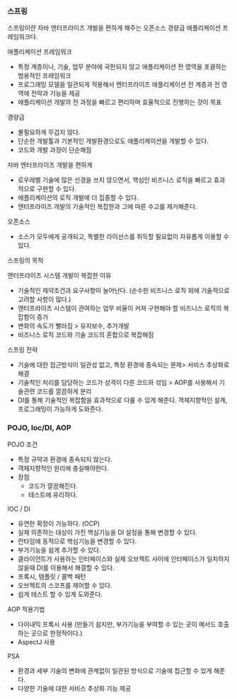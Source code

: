 ### 스프링

스프링이란 자바 엔터프라이즈 개발을 편하게 해주는 오픈소스 경량급 애플리케이션 프레임워크다.

애플리케이션 프레임워크 
- 특정 계층이나, 기술, 업무 분야에 국한되지 않고 애플리케이션 전 영역을 포괄하는 범용적인 프레임워크
- 프로그래밍 모델을 일관되게 적용해서 엔터프라이즈 애플리케이션 전 계층과 전 영역에 전략과 기능을 제공
- 애플리케이션 개발의 전 과정을 빠르고 편리하며 효율적으로 진행하는 것이 목표

경량급
- 불필요하게 무겁지 않다.
- 단순한 개발툴과 기본적인 개발환경으로도 애플리케이션을 개발할 수 있다.
- 코드와 개발 과정이 단순해짐 

자바 엔터프라이즈 개발을 편하게
- 로우레벨 기술에 많은 신경을 쓰지 않으면서, 핵심인 비즈니스 로직을 빠르고 효과적으로 구현할 수 있다.
- 애플리케이션의 로직 개발에 더 집중할 수 있다.  
- 엔터프라이즈 개발의 기술적인 복잡한과 그에 따른 수고를 제거해준다.

오픈소스
- 소스가 모두에게 공개되고, 특별한 라이선스를 취득할 필요없이 자유롭게 이용할 수 있다.

스프링의 목적

엔터프라이즈 시스템 개발이 복잡한 이유
- 기술적인 제약조건과 요구사항이 늘어난다. (순수한 비즈니스 로직 외에 기술적으로 고려할 사항이 많다.)
- 엔터프라이즈 시스템이 관여하는 업무 비율이 커져 구현해야 할 비즈니스 로직의 복잡함이 증가 
- 변화의 속도가 빨라짐 > 유지보수, 추가개발
- 비즈니스 로직 코드와 기술 코드의 혼합으로 복잡해짐

스프링 전략
- 기술에 대한 접근방식이 일관성 없고, 특정 환경에 종속되는 문제> 서비스 추상화로 해결
- 기술적인 처리를 담당하는 코드가 성격이 다른 코드와 섞임 > AOP를 사용해서 기술관련 코드를 깔끔하게 분리
- DI를 통해 기술적인 복잡함을 효과적으로 다룰 수 있게 해준다. 객체지향적인 설계, 프로그래밍이 가능하게 도와준다.


### POJO, Ioc/DI, AOP

POJO 조건
- 특정 규약과 환경에 종속되지 않는다.
- 객체지향적인 원리에 충실해야한다.
- 장점
    - 코드가 깔끔해진다.
    - 테스트에 유리하다.

IOC / DI
- 유연한 확장이 가능하다. (OCP)
- 실제 의존하는 대상이 가진 핵심기능을 DI 설정을 통해 변경할 수 있다.
- 런타임에 동적으로 핵심기능을 변경할 수 있다.
- 부가기능을 쉽게 추가할 수 있다.
- 클라이언트가 사용하는 인터페이스와 실제 오브젝트 사이에 인터페이스가 일치하지 않을때 DI를 이용해서 해결할 수 있다.
- 프록시, 템플릿 / 콜백 패턴
- 오브젝트의 스코프를 제어할 수 있다.
- 쉽게 테스트 할 수 있게 도와준다.

AOP 적용기법
- 다이내믹 프록시 사용 (만들기 쉽지만, 부가기능을 부여할 수 있는 곳이 메서드 호출하는 곳으로 한정적이다.)
- AspectJ 사용

PSA
- 환경과 세부 기술의 변화에 관계없이 일관된 방식으로 기술에 접근할 수 있게 해준다.
- 다양한 기술에 대한 서비스 추상화 기능 제공
